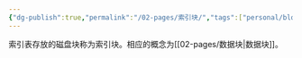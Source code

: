 ```yaml
---
{"dg-publish":true,"permalink":"/02-pages/索引块/","tags":["personal/blog","os/file"]}
---
```


索引表存放的磁盘块称为索引块。相应的概念为[[02-pages/数据块\|数据块]]。